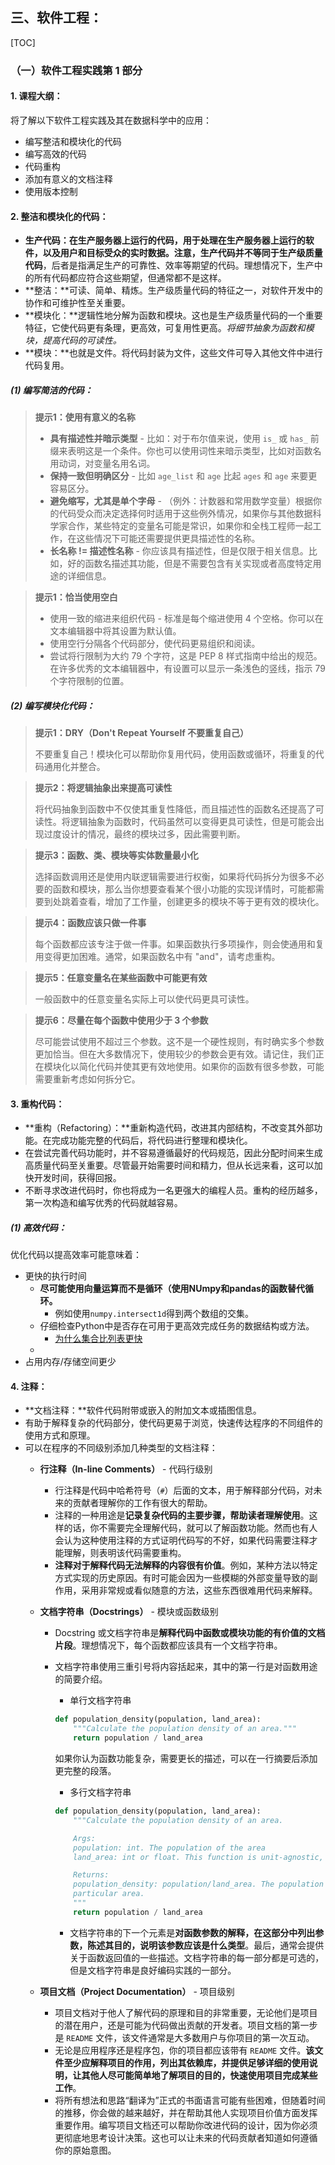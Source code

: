 ## 三、软件工程：  

[TOC]

### （一）软件工程实践第 1 部分

#### 1. 课程大纲：

将了解以下软件工程实践及其在数据科学中的应用：

- 编写整洁和模块化的代码
- 编写高效的代码
- 代码重构
- 添加有意义的文档注释
- 使用版本控制

#### 2. 整洁和模块化的代码：

- **生产代码：**在生产服务器上运行的代码，用于处理在生产服务器上运行的软件，以及用户和目标受众的实时数据。注意，生产代码并不等同于**生产级质量代码**，后者是指满足生产的可靠性、效率等期望的代码。理想情况下，生产中的所有代码都应符合这些期望，但通常都不是这样。
- **整洁：**可读、简单、精炼。生产级质量代码的特征之一，对软件开发中的协作和可维护性至关重要。
- **模块化：**逻辑性地分解为函数和模块。这也是生产级质量代码的一个重要特征，它使代码更有条理，更高效，可复用性更高。*将细节抽象为函数和模块，提高代码的可读性。*
- **模块：**也就是文件。将代码封装为文件，这些文件可导入其他文件中进行代码复用。



##### (1) 编写简洁的代码：

> **提示1：使用有意义的名称**
>
> - **具有描述性并暗示类型** - 比如：对于布尔值来说，使用 `is_` 或 `has_` 前缀来表明这是一个条件。你也可以使用词性来暗示类型，比如对函数名用动词，对变量名用名词。
> - **保持一致但明确区分** - 比如 `age_list` 和 `age` 比起 `ages` 和 `age` 来要更容易区分。
> - **避免缩写，尤其是单个字母** - （例外：计数器和常用数学变量）根据你的代码受众而决定选择何时适用于这些例外情况，如果你与其他数据科学家合作，某些特定的变量名可能是常识，如果你和全栈工程师一起工作，在这些情况下可能还需要提供更具描述性的名称。
> - **长名称 != 描述性名称** - 你应该具有描述性，但是仅限于相关信息。比如，好的函数名描述其功能，但是不需要包含有关实现或者高度特定用途的详细信息。



> **提示1：恰当使用空白**
>
> - 使用一致的缩进来组织代码 - 标准是每个缩进使用 4 个空格。你可以在文本编辑器中将其设置为默认值。
> - 使用空行分隔各个代码部分，使代码更易组织和阅读。
> - 尝试将行限制为大约 79 个字符，这是 PEP 8 样式指南中给出的规范。在许多优秀的文本编辑器中，有设置可以显示一条浅色的竖线，指示 79 个字符限制的位置。



##### (2) 编写模块化代码：

> **提示1：DRY（Don't Repeat Yourself 不要重复自己）**
>
> 不要重复自己！模块化可以帮助你复用代码，使用函数或循环，将重复的代码通用化并整合。

> **提示2：将逻辑抽象出来提高可读性**
>
> 将代码抽象到函数中不仅使其重复性降低，而且描述性的函数名还提高了可读性。将逻辑抽象为函数时，代码虽然可以变得更具可读性，但是可能会出现过度设计的情况，最终的模块过多，因此需要判断。

> **提示3：函数、类、模块等实体数量最小化**
>
> 选择函数调用还是使用内联逻辑需要进行权衡，如果将代码拆分为很多不必要的函数和模块，那么当你想要查看某个很小功能的实现详情时，可能都需要到处跳着查看，增加了工作量，创建更多的模块不等于更有效的模块化。

> **提示4：函数应该只做一件事**
>
> 每个函数都应该专注于做一件事。如果函数执行多项操作，则会使通用和复用变得更加困难。通常，如果函数名中有 "and"，请考虑重构。

> **提示5：任意变量名在某些函数中可能更有效**
>
> 一般函数中的任意变量名实际上可以使代码更具可读性。

> **提示6：尽量在每个函数中使用少于 3 个参数**
>
> 尽可能尝试使用不超过三个参数。这不是一个硬性规则，有时确实多个参数更加恰当。但在大多数情况下，使用较少的参数会更有效。请记住，我们正在模块化以简化代码并使其更有效地使用。如果你的函数有很多参数，可能需要重新考虑如何拆分它。





#### 3. 重构代码：

- **重构（Refactoring）：**重新构造代码，改进其内部结构，不改变其外部功能。在完成功能完整的代码后，将代码进行整理和模块化。
- 在尝试完善代码功能时，并不容易遵循最好的代码规范，因此分配时间来生成高质量代码至关重要。尽管最开始需要时间和精力，但从长远来看，这可以加快开发时间，获得回报。
- 不断寻求改进代码时，你也将成为一名更强大的编程人员。重构的经历越多，第一次构造和编写优秀的代码就越容易。

##### (1) 高效代码：

优化代码以提高效率可能意味着：

- 更快的执行时间
  - **尽可能使用向量运算而不是循环（使用NUmpy和pandas的函数替代循环。**
    - 例如使用`numpy.intersect1d`得到两个数组的交集。
  - 仔细检查Python中是否存在可用于更高效完成任务的数据结构或方法。
    - [为什么集合比列表更快](https://stackoverflow.com/questions/8929284/what-makes-sets-faster-than-lists/8929445#8929445)
  - 
- 占用内存/存储空间更少

#### 4. 注释：

- **文档注释：**软件代码附带或嵌入的附加文本或插图信息。
- 有助于解释复杂的代码部分，使代码更易于浏览，快速传达程序的不同组件的使用方式和原理。
- 可以在程序的不同级别添加几种类型的文档注释：
  - **行注释（In-line Comments）** - 代码行级别
  
    - 行注释是代码中哈希符号（`#`）后面的文本，用于解释部分代码，对未来的贡献者理解你的工作有很大的帮助。
    - 注释的一种用途是**记录复杂代码的主要步骤，帮助读者理解使用**。这样的话，你不需要完全理解代码，就可以了解函数功能。然而也有人会认为这种使用注释的方式证明代码写的不好，如果代码需要注释才能理解，则表明该代码需要重构。
    - **注释对于解释代码无法解释的内容很有价值**。例如，某种方法以特定方式实现的历史原因。有时可能会因为一些模糊的外部变量导致的副作用，采用非常规或看似随意的方法，这些东西很难用代码来解释。
  
  - **文档字符串（Docstrings）** - 模块或函数级别
  
    - Docstring 或文档字符串是**解释代码中函数或模块功能的有价值的文档片段**。理想情况下，每个函数都应该具有一个文档字符串。
  
    - 文档字符串使用三重引号将内容括起来，其中的第一行是对函数用途的简要介绍。
  
      * 单行文档字符串
  
      ```python
      def population_density(population, land_area):
          """Calculate the population density of an area."""
          return population / land_area
      ```
  
      如果你认为函数功能复杂，需要更长的描述，可以在一行摘要后添加更完整的段落。
  
      * 多行文档字符串
  
      ```python
      def population_density(population, land_area):
          """Calculate the population density of an area.
      
          Args:
          population: int. The population of the area
          land_area: int or float. This function is unit-agnostic, if you pass in values in terms of square km or square miles the function will return a density in those units.
      
          Returns:
          population_density: population/land_area. The population density of a
          particular area.
          """
          return population / land_area
      ```
  
      * 文档字符串的下一个元素是**对函数参数的解释，在这部分中列出参数，陈述其目的，说明该参数应该是什么类型**。最后，通常会提供关于函数返回值的一些描述。文档字符串的每一部分都是可选的，但是文档字符串是良好编码实践的一部分。
  
  - **项目文档（Project Documentation）** - 项目级别
  
    - 项目文档对于他人了解代码的原理和目的非常重要，无论他们是项目的潜在用户，还是可能为代码做出贡献的开发者。项目文档的第一步是 `README` 文件，该文件通常是大多数用户与你项目的第一次互动。
    - 无论是应用程序还是程序包，你的项目都应该带有 `README` 文件。**该文件至少应解释项目的作用，列出其依赖库，并提供足够详细的使用说明，让其他人尽可能简单地了解项目的目的，快速使用项目完成某些工作**。
    - 将所有想法和思路“翻译为”正式的书面语言可能有些困难，但随着时间的推移，你会做的越来越好，并在帮助其他人实现项目价值方面发挥重要作用。编写项目文档还可以帮助你改进代码的设计，因为你必须更彻底地思考设计决策。这也可以让未来的代码贡献者知道如何遵循你的原始意图。

